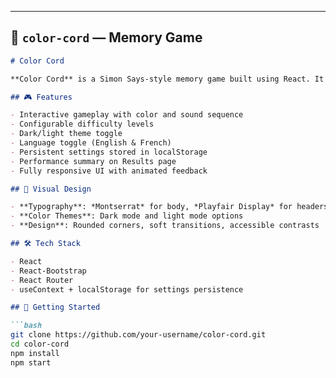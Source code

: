 
---

## 📁 `color-cord` — Memory Game

```markdown
# Color Cord

**Color Cord** is a Simon Says-style memory game built using React. It enhances memory recall through a sequence-based color game with sound, difficulty levels, and customization options.

## 🎮 Features

- Interactive gameplay with color and sound sequence
- Configurable difficulty levels
- Dark/light theme toggle
- Language toggle (English & French)
- Persistent settings stored in localStorage
- Performance summary on Results page
- Fully responsive UI with animated feedback

## 🎨 Visual Design

- **Typography**: *Montserrat* for body, *Playfair Display* for headers
- **Color Themes**: Dark mode and light mode options
- **Design**: Rounded corners, soft transitions, accessible contrasts

## 🛠 Tech Stack

- React
- React-Bootstrap
- React Router
- useContext + localStorage for settings persistence

## 🚀 Getting Started

```bash
git clone https://github.com/your-username/color-cord.git
cd color-cord
npm install
npm start

